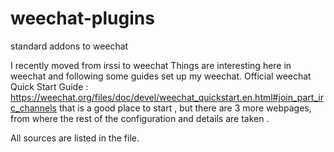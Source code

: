 # weechat-plugins
standard addons to weechat

I recently moved from irssi to weechat
Things are interesting here in weechat and following some guides set up my weechat.
Official weechat Quick Start Guide : https://weechat.org/files/doc/devel/weechat_quickstart.en.html#join_part_irc_channels
that is a good place to start , but there are 3 more webpages, from where the rest of the configuration and details are taken .

All sources are listed in the file.
